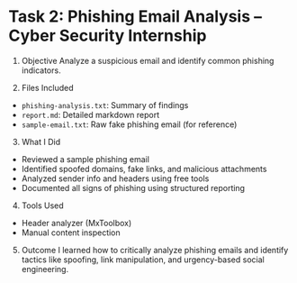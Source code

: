 # Task 2: Phishing Email Analysis – Cyber Security Internship

1. Objective
Analyze a suspicious email and identify common phishing indicators.

2. Files Included
- `phishing-analysis.txt`: Summary of findings
- `report.md`: Detailed markdown report
- `sample-email.txt`: Raw fake phishing email (for reference)

3. What I Did
- Reviewed a sample phishing email
- Identified spoofed domains, fake links, and malicious attachments
- Analyzed sender info and headers using free tools
- Documented all signs of phishing using structured reporting

4. Tools Used
- Header analyzer (MxToolbox)
- Manual content inspection
  
5. Outcome
I learned how to critically analyze phishing emails and identify tactics like spoofing, link manipulation, and urgency-based social engineering.
